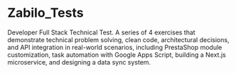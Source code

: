 # Zabilo_Tests
Developer Full Stack Technical Test. A series of 4 exercises that demonstrate technical problem solving, clean code, architectural decisions, and API integration in real-world scenarios, including PrestaShop module customization, task automation with Google Apps Script, building a Next.js microservice, and designing a data sync system.
